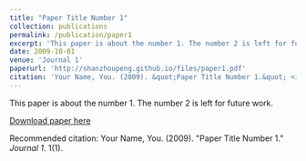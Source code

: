 ```yaml
---
title: "Paper Title Number 1"
collection: publications
permalink: /publication/paper1
excerpt: 'This paper is about the number 1. The number 2 is left for future work.'
date: 2009-10-01
venue: 'Journal 1'
paperurl: 'http://shanzhoupeng.github.io/files/paper1.pdf'
citation: 'Your Name, You. (2009). &quot;Paper Title Number 1.&quot; <i>Journal 1</i>. 1(1).'
---
```

This paper is about the number 1. The number 2 is left for future work.

[Download paper here](http://shanzhoupeng.github.io/files/paper1.pdf)

Recommended citation: Your Name, You. (2009). "Paper Title Number 1." <i>Journal 1</i>. 1(1).